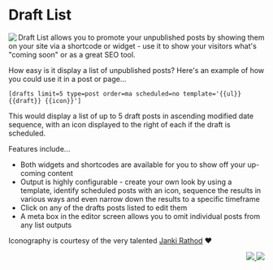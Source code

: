 # Draft List

<img src="https://ps.w.org/simple-draft-list/assets/icon-128x128.png" align="left">Draft List allows you to promote your unpublished posts by showing them on your site via a shortcode or widget - use it to show your visitors what's "coming soon" or as a great SEO tool.

How easy is it display a list of unpublished posts? Here's an example of how you could use it in a post or page...

`[drafts limit=5 type=post order=ma scheduled=no template='{{ul}}{{draft}} {{icon}}']`

This would display a list of up to 5 draft posts in ascending modified date sequence, with an icon displayed to the right of each if the draft is scheduled.

Features include...

* Both widgets and shortcodes are available for you to show off your up-coming content
* Output is highly configurable - create your own look by using a template, identify scheduled posts with an icon, sequence the results in various ways and even narrow down the results to a specific timeframe
* Click on any of the drafts posts listed to edit them
* A meta box in the editor screen allows you to omit individual posts from any list outputs

Iconography is courtesy of the very talented [Janki Rathod](https://www.fiverr.com/jankirathore) ♥️

<p align="right"><a href="https://wordpress.org/plugins/simple-draft-list/"><img src="https://img.shields.io/wordpress/plugin/dt/simple-draft-list?label=wp.org%20downloads&style=for-the-badge">&nbsp;<img src="https://img.shields.io/wordpress/plugin/stars/simple-draft-list?color=orange&style=for-the-badge"></a></p>